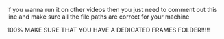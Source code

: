 if you wanna run it on other videos then you just need to comment out this line and make sure all the file paths are correct for your machine

100% MAKE SURE THAT YOU HAVE A DEDICATED FRAMES FOLDER!!!!!
